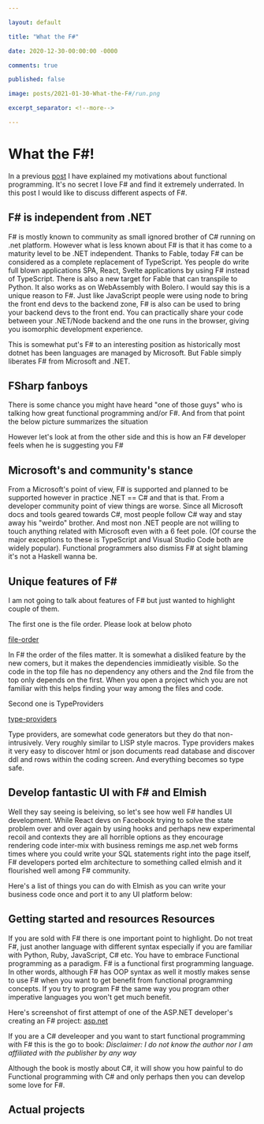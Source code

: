 ```yaml
---

layout: default

title: "What the F#"

date: 2020-12-30-00:00:00 -0000

comments: true

published: false

image: posts/2021-01-30-What-the-F#/run.png

excerpt_separator: <!--more-->

---
```


# What the F#!

In a previous [post](https://onurgumus.github.io/2020/12/26/Functional-Programming.html) I have explained my motivations about functional programming.
It's no secret I love F# and find it extremely underrated. In this post I would like to discuss different aspects of F#.

## F# is independent from .NET 

F# is mostly known to community as small ignored brother of C# running on .net platform. However what is less known about F# is that it
has come to a maturity level to be .NET independent. Thanks to Fable, today F# can be considered as a complete replacement of TypeScript. Yes
people do write full blown applications SPA, React, Svelte applications by using F# instead of TypeScript. There is also a new target for Fable
that can transpile to Python. It also works as on WebAssembly with Bolero. I would say this is a unique reason to F#. Just like JavaScript people
were using node to bring the front end devs to the backend zone, F# is also can be used to bring your backend devs to the front end. You can practically share 
your code between your .NET/Node backend and the one runs in the browser, giving you isomorphic development experience. 

This is somewhat put's F# to an interesting position as historically most dotnet has been languages are managed by Microsoft. But Fable simply liberates
F# from Microsoft and .NET.

## FSharp fanboys

There is some chance you might have heard "one of those guys" who is talking how great functional programming and/or F#. And from that point
the below picture summarizes the situation




However let's look at from the other side and this is how an F# developer feels when he is suggesting you F#


## Microsoft's and community's stance

From a Microsoft's point of view, F# is supported and planned to be supported however in practice .NET == C# and that is that. From a developer community
point of view things are worse. Since all Microsoft docs and tools geared towards C#, most people follow C# way and stay away his "weirdo" brother. 
And most non .NET people are not willing to touch anything related with Microsoft even with a 6 feet pole. (Of course the major exceptions to these is TypeScript and Visual Studio Code both are widely popular). Functional programmers also dismiss F# at sight blaming it's not a Haskell wanna be. 


## Unique features of F#

I am not going to talk about features of F# but just wanted to highlight couple of them.

The first one is the file order. Please look at below photo

[file-order]()

In F# the order of the files matter. It is somewhat a disliked feature by the new comers, but it makes the dependencies immidieatly visible.
So the code in the  top file has no dependency any others and the 2nd file from the top only depends on the first. When you open a project which you are not 
familiar with this helps finding your way among the files and code. 

Second one is TypeProviders

[type-providers]()

Type providers, are somewhat code generators but they do that non-intrusively. Very roughly similar to LISP style macros. Type providers makes it very 
easy to discover  html or json documents read database and discover ddl and rows within the coding screen. And everything becomes so type safe.

## Develop fantastic UI with F# and Elmish

Well they say seeing is beleiving, so let's see how well F# handles UI development. While React devs on Facebook trying to solve the state problem over and over again by using hooks and perhaps new experimental
recoil and contexts they are all horrible options as they encourage rendering code inter-mix with business remings me asp.net web forms times where you could write your SQL statements right into the page itself, F# developers ported elm architecture to something called elmish and it flourished well among F# community.

Here's a list of things you can do with Elmish as you can write your business code once and port it to any UI platform below:

## Getting started and resources Resources

If you are sold with F# there is one important point to highlight. Do not treat F#, just another language with different syntax especially if you are familiar
with Python, Ruby, JavaScript, C# etc. You have to embrace Functional programming as a paradigm. F# is a functional first programming language. In other words,
although F# has OOP syntax as well it mostly makes sense to use F# when you want to get benefit from functional programming concepts. If you try to program
F# the same way you program other imperative languages you won't get much benefit.

Here's screenshot of first attempt of one of the ASP.NET developer's creating an F# project:
[asp.net]()


If you are a C# develeoper and you want to start functional programming with F# this is the go to book:
*Disclaimer: I do not know the author nor I am affiliated with the publisher by any way*

Although the book is mostly about C#, it will show you how painful to do Functional programming with C# and only perhaps then you can develop
some love for F#.




## Actual projects

